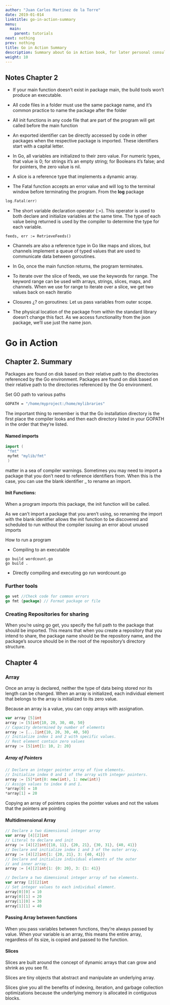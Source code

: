 ```yaml
---
author: "Juan Carlos Martinez de la Torre"
date: 2019-01-014
linktitle: go-in-action-summary
menu:
  main:
    parent: tutorials
next: nothing
prev: nothing
title: Go in Action Summary
description: Summary about Go in Action book, for later personal consulting on Go development.
weight: 10
---
```



## Notes Chapter 2

* If your main function doesn’t exist in package main, the build tools won’t produce an executable.

* All code files in a folder must use the same package name, and it’s common practice to name the package after the folder

* All init functions in any code file that are part of the program will get called before
the main function

*  An exported
identifier can be directly accessed by code in other packages when the respective
package is imported. These identifiers start with a capital letter. 

* In Go, all variables are initialized to their zero value. For numeric types, that value
is 0; for strings it’s an empty string; for Booleans it’s false; and for pointers, the zero
value is nil.

*  A slice is a reference type that implements a dynamic array. 

* The Fatal function accepts an error value and will log to the terminal window before
terminating the program. From the **log** package

```Go
log.Fatal(err)
```

* The short variable declaration operator (:=). This operator is
used to both declare and initialize variables at the same time. The type of each value
being returned is used by the compiler to determine the type for each variable.

```
feeds, err := RetrieveFeeds()
```

* Channels are also a reference type in Go like maps and slices, but channels implement a queue of typed values that are used to communicate data between goroutines.

* In Go, once the main function returns, the program terminates.

* To iterate over the slice of feeds, we use
the keywords for range. The keyword range can be used with arrays, strings, slices,
maps, and channels. When we use for range to iterate over a slice, we get two values
back on each iteratio

* Closures ¿? on goroutines: Let us pass variables from outer scope.

* The physical location of the package from within the standard library
doesn’t change this fact. As we access functionality from the json package, we’ll use
just the name json.


# Go in Action

## Chapter 2. Summary


Packages are found on disk based on their relative path to the directories referenced
by the Go environment.
Packages are found on disk based on their relative path to the directories referenced
by the Go environment.


Set GO path to various paths
```Bash
GOPATH = "/home/myproject:/home/mylibraries"
```

The important thing to remember is that the Go installation directory is the
first place the compiler looks and then each directory listed in your GOPATH in the
order that they’re listed.

#### Named imports

```go
import (
 "fmt"
 myfmt "mylib/fmt"
 )
 ```

matter in a sea of compiler warnings.
Sometimes you may need to import a package that you don’t need to reference
identifiers from. When this is
the case, you can use the blank identifier _ to rename an import.

#### Init Functions:
When a program imports this package, the init function will be called.

As we can’t import a package that you aren’t using, so renaming the
import with the blank identifier allows the init function to be discovered and scheduled to run without the compiler issuing an error about unused imports

How to run a program 

* Compiling to an executable
```
go build wordcount.go
go build .
```
* Directly compiling and executing
go run wordcount.go


### Further tools
```Go
go vet //Check code for common errors 
go fmt {package} // Format package or file
```

### Creating Repositories for sharing

When you’re using go get, you specify the full path to the package that should be
imported. This means that when you create a repository that you intend to share, the
package name should be the repository name, and the package’s source should be in
the root of the repository’s directory structure.


## Chapter 4

### Array

Once an array is declared, neither the type of data being stored nor its length can be
changed. When an array is initialized, each individual element that belongs to the array is initialized to its zero value.

Because an array is a value, you can copy arrays with assignation.
```Go
var array [5]int
array := [5]int{10, 20, 30, 40, 50}
// Capacity determined by number of elements
array := [...]int{10, 20, 30, 40, 50} 
// Initialize index 1 and 2 with specific values.
// Rest element contain zero values
array := [5]int{1: 10, 2: 20} 
```

##### Array of Pointers

```Go
// Declare an integer pointer array of five elements.
// Initialize index 0 and 1 of the array with integer pointers.
array := [5]*int{0: new(int), 1: new(int)}
// Assign values to index 0 and 1.
*array[0] = 10
*array[1] = 20
```

Copying an array of pointers copies the pointer values and not the values that the
pointers are pointing

#### Multidimensional Array
```Go
// Declare a two dimensional integer array 
var array [4][2]int
// Literal to declare and init
array := [4][2]int{{10, 11}, {20, 21}, {30, 31}, {40, 41}}
// Declare and initialize index 1 and 3 of the outer array.
array := [4][2]int{1: {20, 21}, 3: {40, 41}}
// Declare and initialize individual elements of the outer
// and inner array.
array := [4][2]int{1: {0: 20}, 3: {1: 41}}

// Declare a two dimensional integer array of two elements.
var array [2][2]int
// Set integer values to each individual element.
array[0][0] = 10
array[0][1] = 20
array[1][0] = 30
array[1][1] = 40
```

#### Passing Array between functions

When you pass variables between functions, they’re always
passed by value. When your variable is an array, this means the entire array, regardless
of its size, is copied and passed to the function.

#### Slices

Slices are built around the concept of dynamic arrays that can grow and
shrink as you see fit. 

Slices are tiny objects that abstract and manipulate an underlying array.

Slices give you all the benefits of indexing, iteration, and garbage collection optimizations
because the underlying memory is allocated in contiguous blocks.